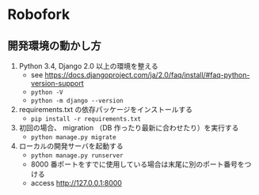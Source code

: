 # Robofork

## 開発環境の動かし方

1. Python 3.4, Django 2.0 以上の環境を整える
	* see <https://docs.djangoproject.com/ja/2.0/faq/install/#faq-python-version-support>
	* `python -V`
	* `python -m django --version`
2. requirements.txt の依存パッケージをインストールする
	* `pip install -r requirements.txt`
3. 初回の場合、 migration （DB 作ったり最新に合わせたり）を実行する
	* `python manage.py migrate`
4. ローカルの開発サーバを起動する
	* `python manage.py runserver`
	* 8000 番ポートをすでに使用している場合は末尾に別のポート番号をつける
	* access <http://127.0.0.1:8000>
